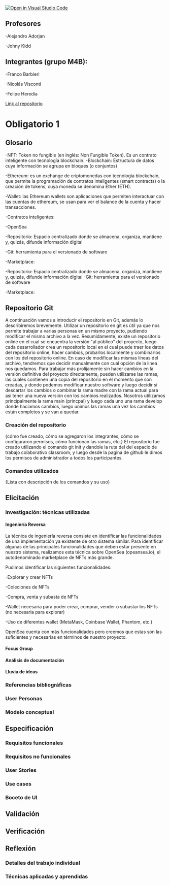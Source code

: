 [![Open in Visual Studio Code](https://classroom.github.com/assets/open-in-vscode-f059dc9a6f8d3a56e377f745f24479a46679e63a5d9fe6f495e02850cd0d8118.svg)](https://classroom.github.com/online_ide?assignment_repo_id=7412974&assignment_repo_type=AssignmentRepo)

## Profesores

-Alejandro Adorjan

-Johny Kidd


## Integrantes (grupo M4B):

-Franco Barbieri

-Nicolás Visconti

-Felipe Heredia

[Link al repositorio](https://github.com/ORTFIS2022/obligatorio-Barbieri-Franco--Heredia-Felipe--Visconti-Nicolas.git)


# Obligatorio 1 


## Glosario

-NFT: Token no fungible (en inglés: Non Fungible Token). Es un contrato inteligente con tecnología blockchain.
-Blockchain: Estructura de datos cuya información se agrupa en bloques (o conjuntos)

-Ethereum: es un exchange de criptomonedas con tecnología blockchain, que permite la programación de contratos inteligentes (smart contracts) o la creación de tokens, cuya moneda se denomina Ether (ETH).

-Wallet: las Ethereum wallets son aplicaciones que permiten interactuar con las cuentas de ethereum, se usan para ver el balance de la cuenta y hacer transacciones.

-Contratos inteligentes:

-OpenSea

-Repositorio: Espacio centralizado donde se almacena, organiza, mantiene y, quizás, difunde información digital

-Git: herramienta para el versionado de software 

-Marketplace:

-Repositorio: Espacio centralizado donde se almacena, organiza, mantiene y, quizás, difunde información digital
-Git: herramienta para el versionado de software 

-Marketplace:

## Repositorio Git

A continuación vamos a introducir el repositorio en Git, además lo describiremos brevemente.
Utilizar un repositorio en git es útil ya que nos permite trabajar a varias personas en un mismo proyecto, pudiendo modificar el mismo archivo a la vez. Resumidamente, existe un repositorio online en el cual se encuentra la versión "al público" del proyecto, luego cada desarrollador crea un repositorio local en el cual puede traer los datos del repositorio online, hacer cambios, probarlos localmente y combinarlos con los del repositorio online. 
En caso de modificar las mismas líneas del archivo, tendremos que decidir manualmente con cuál opción de la linea nos quedamos.
Para trabajar más prolijamente sin hacer cambios en la versión definitiva del proyecto directamente, pueden utilizarse las ramas, las cuales contienen una copia del repositorio en el momento que son creadas, y donde podemos modificar nuestro software y luego decidir si descartar los cambios o combinar la rama madre con la rama actual para así tener una nueva versión con los cambios realizados.
Nosotros utilizamos principalmente la rama main (princpal) y luego cada uno una rama develop donde hacíamos cambios, luego unimos las ramas una vez los cambios están completos y se van a quedar.


### Creación del repositorio

{cómo fue creado, cómo se agregaron los integrantes, cómo se configuraron permisos, cómo funcionan las ramas, etc.}
El repositorio fue creado utilizando el comando git init y dandole la ruta del del espacio de trabajo colaborativo classroom, 
y luego desde la pagina de github le dimos los permisos de administrador a todos los participantes.


### Comandos utilizados

{Lista con descripción de los comandos y su uso}



## Elicitación

### Investigación: técnicas utilizadas

#### Ingeniería Reversa

La técnica de ingeniería reversa consiste en identificar las funcionalidades de una implementación ya existente de otro sistema similar.
Para identificar algunas de las principales funcionalidades que deben estar presente en nuestro sistema, realizamos esta técnica sobre OpenSea (opeansea.io), el autodenominado marketplace de NFTs más grande.


Pudimos identificar las siguientes funcionalidades:


-Explorar y crear NFTs

-Coleciones de NFTs

-Compra, venta y subasta de NFTs

-Wallet necesaria para poder crear, comprar, vender o subastar los NFTs (no necesaria para explorar)

-Uso de diferentes wallet (MetaMask, Coinbase Wallet, Phantom, etc.)


OpenSea cuenta con más funcionalidades pero creemos que estas son las suficientes y necesarias en términos de nuestro proyecto.


#### Focus Group

#### Análisis de documentación

#### Lluvia de ideas

### Referencias bibliográficas

### User Personas

### Modelo conceptual



## Especificación

### Requisitos funcionales

### Requisitos no funcionales

### User Stories

### Use cases

### Boceto de UI



## Validación

## Verificación


## Reflexión

### Detalles del trabajo individual

### Técnicas aplicadas y aprendidas
